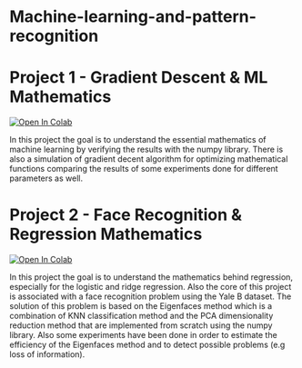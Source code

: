 # Machine-learning-and-pattern-recognition

# Project 1 - Gradient Descent & ML Mathematics

[![Open In Colab](https://colab.research.google.com/assets/colab-badge.svg)](https://colab.research.google.com/github/OrfeasTsk/machine-learning-and-pattern-recognition/blob/main/Gradient_Descent_And_ML_Mathematics.ipynb)

In this project the goal is to understand the essential mathematics of machine learning by verifying the results with the numpy library. 
There is also a simulation of gradient decent algorithm for optimizing mathematical functions comparing the results of some experiments done for different parameters as well.

# Project 2 - Face Recognition & Regression Mathematics

[![Open In Colab](https://colab.research.google.com/assets/colab-badge.svg)](https://colab.research.google.com/github/OrfeasTsk/machine-learning-and-pattern-recognition/blob/main/Face_Recognition_And_Regression_Mathematics.ipynb)

In this project the goal is to understand the mathematics behind regression, especially for the logistic and ridge regression. Also the core of this project is associated with
a face recognition problem using the Yale B dataset. The solution of this problem is based on the Eigenfaces method which is a combination of KNN classification method and the PCA dimensionality reduction method that are implemented from scratch using
the numpy library. Also some experiments have been done in order to estimate the efficiency of the Eigenfaces method and to detect possible problems (e.g loss of information).
